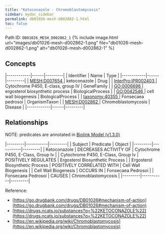 ```yaml
---
title: "Ketoconazole - Chromoblastomycosis"
sidebar: mydoc_sidebar
permalink: db01026-mesh-d002862-1.html
toc: false 
---
```



Path ID: `DB01026_MESH_D002862_1`
{% include image.html url="images/db01026-mesh-d002862-1.png" file="db01026-mesh-d002862-1.png" alt="db01026-mesh-d002862-1" %}

## Concepts

|------------|------|---------|
| Identifier | Name | Type    |
|------------|------|---------|
| <a href="https://identifiers.org/MESH:D007654">MESH:D007654 </a> | ketoconazole | Drug |
| <a href="https://identifiers.org/InterPro:IPR002403">InterPro:IPR002403 </a> | Cytochrome P450, E-class, group IV | GeneFamily |
| <a href="https://identifiers.org/GO:0006696">GO:0006696 </a> | ergosterol biosynthetic process | BiologicalProcess |
| <a href="https://identifiers.org/GO:0042546">GO:0042546 </a> | cell wall biogenesis | BiologicalProcess |
| <a href="https://identifiers.org/taxonomy:40355">taxonomy:40355 </a> | Fonsecaea pedrosoi | OrganismTaxon |
| <a href="https://identifiers.org/MESH:D002862">MESH:D002862 </a> | Chromoblastomycosis | Disease |
|------------|------|---------|

## Relationships


NOTE: predicates are annotated in <a href="https://github.com/biolink/biolink-model/releases/tag/v1.3.0">Biolink Model (v1.3.0)</a>

|---------|-----------|---------|
| Subject | Predicate | Object  |
|---------|-----------|---------|
| Ketoconazole | DECREASES ACTIVITY OF | Cytochrome P450, E-Class, Group Iv |
| Cytochrome P450, E-Class, Group Iv | POSITIVELY REGULATES | Ergosterol Biosynthetic Process |
| Ergosterol Biosynthetic Process | POSITIVELY CORRELATED WITH | Cell Wall Biogenesis |
| Cell Wall Biogenesis | OCCURS IN | Fonsecaea Pedrosoi |
| Fonsecaea Pedrosoi | CAUSES | Chromoblastomycosis |
|---------|-----------|---------|

Reference: 
  - [https://go.drugbank.com/drugs/DB01026#mechanism-of-action](https://go.drugbank.com/drugs/DB01026#mechanism-of-action)
  - [https://drugs.ncats.io/substances?q=%22KETOCONAZOLE%22](https://drugs.ncats.io/substances?q=%22KETOCONAZOLE%22)
  - [https://en.wikipedia.org/wiki/Chromoblastomycosis](https://en.wikipedia.org/wiki/Chromoblastomycosis)

